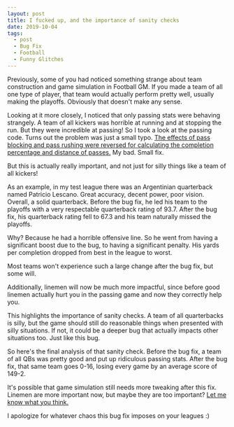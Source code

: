 ```yaml
---
layout: post
title: I fucked up, and the importance of sanity checks
date: 2019-10-04
tags:
  - post
  - Bug Fix
  - Football
  - Funny Glitches
---
```


Previously, some of you had noticed something strange about team construction and game simulation in Football GM. If you made a team of all one type of player, that team would actually perform pretty well, usually making the playoffs. Obviously that doesn't make any sense.

Looking at it more closely, I noticed that only passing stats were behaving strangely. A team of all kickers was horrible at running and at stopping the run. But they were incredible at passing! So I took a look at the passing code. Turns out the problem was just a small typo. [The effects of pass blocking and pass rushing were reversed for calculating the completion percentage and distance of passes.](https://github.com/zengm-games/zengm/commit/05aa4ca97bf055792a4e656852dcd4af6d1d8336) My bad. Small fix.

But this is actually really important, and not just for silly things like a team of all kickers!

<!--more-->

As an example, in my test league there was an Argentinian quarterback named Patricio Lescano. Great accuracy, decent power, poor vision. Overall, a solid quarterback. Before the bug fix, he led his team to the playoffs with a very respectable quarterback rating of 93.7. After the bug fix, his quarterback rating fell to 67.3 and his team naturally missed the playoffs.

Why? Because he had a horrible offensive line. So he went from having a significant boost due to the bug, to having a significant penalty. His yards per completion dropped from best in the league to worst.

Most teams won't experience such a large change after the bug fix, but some will.

Additionally, linemen will now be much more impactful, since before good linemen actually hurt you in the passing game and now they correctly help you.

This highlights the importance of sanity checks. A team of all quarterbacks is silly, but the game should still do reasonable things when presented with silly situations. If not, it could be a deeper bug that actually impacts other situations too. Just like this bug.

So here's the final analysis of that sanity check. Before the bug fix, a team of all QBs was pretty good and put up ridiculous passing stats. After the bug fix, that same team goes 0-16, losing every game by an average score of 149-2.

It's possible that game simulation still needs more tweaking after this fix. Linemen are more important now, but maybe they are too important? [Let me know what you think.](/contact/)

I apologize for whatever chaos this bug fix imposes on your leagues :)
